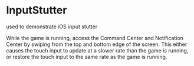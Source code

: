 InputStutter
============

used to demonstrate iOS input stutter

While the game is running, access the Command Center and Notification Center by swiping from the top and bottom edge of the screen. This either causes the touch input to update at a slower rate than the game is running, or restore the touch input to the same rate as the game is running.
